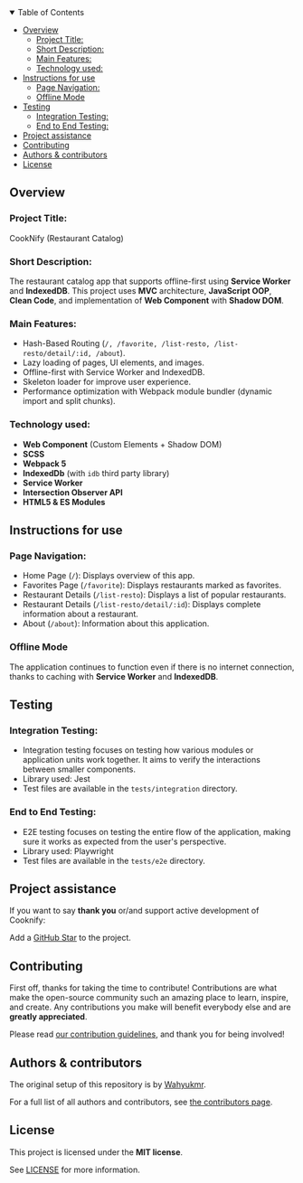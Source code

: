 <details open="open">
<summary>Table of Contents</summary>

- [Overview](#overview)
  - [Project Title:](#project-title)
  - [Short Description:](#short-description)
  - [Main Features:](#main-features)
  - [Technology used:](#technology-used)
- [Instructions for use](#instructions-for-use)
  - [Page Navigation:](#page-navigation)
  - [Offline Mode](#offline-mode)
- [Testing](#testing)
  - [Integration Testing:](#integration-testing)
  - [End to End Testing:](#end-to-end-testing)
- [Project assistance](#project-assistance)
- [Contributing](#contributing)
- [Authors \& contributors](#authors--contributors)
- [License](#license)

</details>

## Overview

### Project Title:

CookNify (Restaurant Catalog)

### Short Description:

The restaurant catalog app that supports offline-first using **Service Worker** and **IndexedDB**. This project uses **MVC** architecture, **JavaScript OOP**, **Clean Code**, and implementation of **Web Component** with **Shadow DOM**.

### Main Features:

- Hash-Based Routing (`/, /favorite, /list-resto, /list-resto/detail/:id, /about`).
- Lazy loading of pages, UI elements, and images.
- Offline-first with Service Worker and IndexedDB.
- Skeleton loader for improve user experience.
- Performance optimization with Webpack module bundler (dynamic import and split chunks).

### Technology used:

- **Web Component** (Custom Elements + Shadow DOM)
- **SCSS**
- **Webpack 5**
- **IndexedDb** (with `idb` third party library)
- **Service Worker**
- **Intersection Observer API**
- **HTML5 & ES Modules**

## Instructions for use

### Page Navigation:

- Home Page (`/`): Displays overview of this app.
- Favorites Page (`/favorite`): Displays restaurants marked as favorites.
- Restaurant Details (`/list-resto`): Displays a list of popular restaurants.
- Restaurant Details (`/list-resto/detail/:id`): Displays complete information about a restaurant.
- About (`/about`): Information about this application.

### Offline Mode

The application continues to function even if there is no internet connection, thanks to caching with **Service Worker** and **IndexedDB**.

## Testing

### Integration Testing:

- Integration testing focuses on testing how various modules or application units work together. It aims to verify the interactions between smaller components.
- Library used: Jest
- Test files are available in the `tests/integration` directory.

### End to End Testing:

- E2E testing focuses on testing the entire flow of the application, making sure it works as expected from the user's perspective.
- Library used: Playwright
- Test files are available in the `tests/e2e` directory.

## Project assistance

If you want to say **thank you** or/and support active development of Cooknify:

Add a [GitHub Star](https://github.com/wahyukmr/CookNify__Catalog-Restaurant) to the project.

## Contributing

First off, thanks for taking the time to contribute! Contributions are what make the open-source community such an amazing place to learn, inspire, and create. Any contributions you make will benefit everybody else and are **greatly appreciated**.

Please read [our contribution guidelines](CONTRIBUTING.md), and thank you for being involved!

## Authors & contributors

The original setup of this repository is by [Wahyukmr](https://github.com/wahyukmr).

For a full list of all authors and contributors, see [the contributors page](https://github.com/wahyukmr/CookNify__Catalog-Restaurant/contributors).

## License

This project is licensed under the **MIT license**.

See [LICENSE](LICENSE) for more information.
